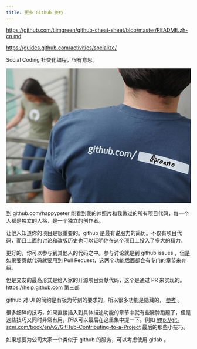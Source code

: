 ```yaml
---
title: 更多 Github 技巧
---
```



https://github.com/tiimgreen/github-cheat-sheet/blob/master/README.zh-cn.md


https://guides.github.com/activities/socialize/

Social Coding 社交化编程，很有意思。

![](images/more/pretty_url.jpg)

到 github.com/happypeter 能看到我的帅照片和我做过的所有项目代码，每一个人都是独立的人格，是一个独立的创作者。

让他人知道你的项目是很重要的。github 是最有说服力的简历。不仅有项目代码，而且上面的讨论和改版历史也可以证明你在这个项目上投入了多大的精力。

更好的，你可以参与到其他人的代码之中。参与讨论就是到 github issues ，但是如果要贡献代码就要用到  Pull Request，这两个功能后面都会有专门的章节来介绍。

但是交友的最高形式是给人家的开源项目贡献代码，这个是通过 PR 来实现的。https://help.github.com 第三部


github 对 UI 的简约是有极为苛刻的要求的，所以很多功能是隐藏的， [参考](http://zachholman.com/talk/git-github-secrets/) 。

很多细碎的技巧，如果直接插入到具体描述功能的章节中就有些臃肿跑题了，但是这些技巧又同时非常有用，所以可以最后在这里集中提一下。例如 <http://git-scm.com/book/en/v2/GitHub-Contributing-to-a-Project> 最后的那些小技巧。

如果想要为公司大家一个类似于 github 的服务，可以考虑使用 gitlab 。
